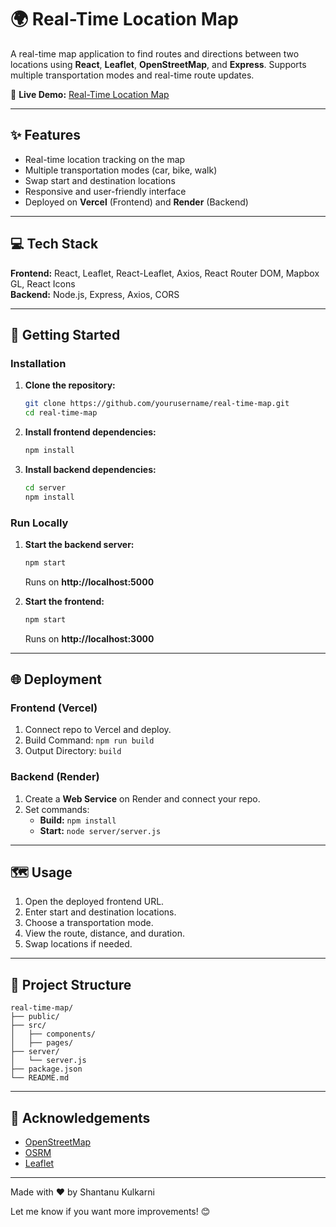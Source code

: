 # 🌍 Real-Time Location Map  

A real-time map application to find routes and directions between two locations using **React**, **Leaflet**, **OpenStreetMap**, and **Express**. Supports multiple transportation modes and real-time route updates.  

🚀 **Live Demo:** [Real-Time Location Map](https://realtime-map-git-main-shantanukulkarni853-gmailcoms-projects.vercel.app/)  

---

## ✨ Features  
- Real-time location tracking on the map  
- Multiple transportation modes (car, bike, walk)  
- Swap start and destination locations  
- Responsive and user-friendly interface  
- Deployed on **Vercel** (Frontend) and **Render** (Backend)  

---

## 💻 Tech Stack  
**Frontend:** React, Leaflet, React-Leaflet, Axios, React Router DOM, Mapbox GL, React Icons  
**Backend:** Node.js, Express, Axios, CORS  

---

## 🚀 Getting Started  

### Installation  
1. **Clone the repository:**  
   ```bash
   git clone https://github.com/yourusername/real-time-map.git
   cd real-time-map
   ```
2. **Install frontend dependencies:**  
   ```bash
   npm install
   ```
3. **Install backend dependencies:**  
   ```bash
   cd server
   npm install
   ```
   
### Run Locally  
1. **Start the backend server:**  
   ```bash
   npm start
   ```
   Runs on **http://localhost:5000**  

2. **Start the frontend:**  
   ```bash
   npm start
   ```
   Runs on **http://localhost:3000**  

---

## 🌐 Deployment  

### Frontend (Vercel)  
1. Connect repo to Vercel and deploy.  
2. Build Command: `npm run build`  
3. Output Directory: `build`  

### Backend (Render)  
1. Create a **Web Service** on Render and connect your repo.  
2. Set commands:  
   - **Build:** `npm install`  
   - **Start:** `node server/server.js`  

---

## 🗺️ Usage  
1. Open the deployed frontend URL.  
2. Enter start and destination locations.  
3. Choose a transportation mode.  
4. View the route, distance, and duration.  
5. Swap locations if needed.  

---

## 📂 Project Structure  
```
real-time-map/
├── public/
├── src/
│   ├── components/
│   ├── pages/
├── server/
│   └── server.js
├── package.json
└── README.md
```

---

## 🙌 Acknowledgements  
- [OpenStreetMap](https://www.openstreetmap.org/)  
- [OSRM](http://project-osrm.org/)  
- [Leaflet](https://leafletjs.com/)  

---

Made with ❤️ by Shantanu Kulkarni  

Let me know if you want more improvements! 😊
